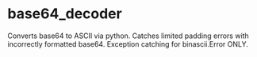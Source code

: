# base64_decoder
Converts base64 to ASCII via python. 
Catches limited padding errors with incorrectly formatted base64. 
Exception catching for binascii.Error ONLY.
